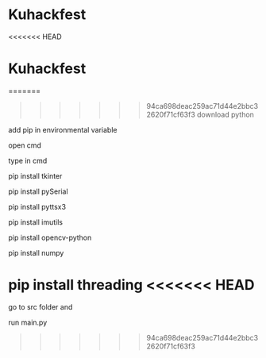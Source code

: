# Kuhackfest

<<<<<<< HEAD
# Kuhackfest

=======
>>>>>>> 94ca698deac259ac71d44e2bbc32620f71cf63f3
download python

add pip in environmental variable

open cmd

type in cmd

pip install tkinter

pip install pySerial

pip install pyttsx3

pip install imutils

pip install opencv-python

pip install numpy

pip install threading
<<<<<<< HEAD
=======

go to src folder and

run main.py
>>>>>>> 94ca698deac259ac71d44e2bbc32620f71cf63f3
